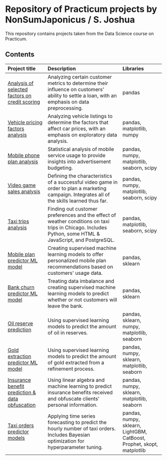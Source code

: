 # Repository of Practicum projects by NonSumJaponicus / S. Joshua
This repository contains projects taken from the Data Science course on Practicum.

## Contents
| Project title         | Description                                                                                 | Libraries                      |
|:--------------------- |:------------------------------------------------------------------------------------------- |:------------------------------ |
|[Analysis of selected factors on credit scoring](https://github.com/NonSumJaponicus/Practicum/tree/main/06%20-%20Cab%20trips%20analysis)|Analyzing certain customer metrics to determine their influence on customers' ability to settle a loan, with an emphasis on data preprocessing.|pandas|
|[Vehicle pricing factors analysis](https://github.com/NonSumJaponicus/Practicum/tree/main/03%20-%20Vehicle%20price%20factors%20analysis)|Analyzing vehicle listings to determine the factors that affect car prices, with an emphasis on exploratory data analysis.|pandas, matplotlib, numpy|
|[Mobile phone plan analysis](https://github.com/NonSumJaponicus/Practicum/tree/main/04%20-%20Mobile%20phone%20plan%20analysis)|Statistical analysis of mobile service usage to provide insights into advertisement budgeting.|pandas, numpy, matplotlib, seaborn, scipy|
|[Video game sales analysis](https://github.com/NonSumJaponicus/Practicum/tree/main/05%20-%20Video%20game%20sales%20analysis)|Defining the characteristics of a successful video game in order to plan a marketing campaign. Integrates all of the skills learned thus far.|pandas, numpy, matplotlib, seaborn, scipy|
|[Taxi trips analysis](https://github.com/NonSumJaponicus/Practicum/tree/main/06%20-%20Taxi%20trips%20analysis)|Finding out customer preferences and the effect of weather conditions on taxi trips in Chicago. Includes Python, some HTML & JavaScript, and PostgreSQL.|pandas, matplotlib, seaborn, scipy|
|[Mobile plan predictor ML model](https://github.com/NonSumJaponicus/Practicum/tree/main/07%20-%20Mobile%20plan%20predictor%20ML%20model)|Creating supervised machine learning models to offer personalized mobile plan recommendations based on customers' usage data.|pandas, sklearn|
|[Bank churn predictor ML model](https://github.com/NonSumJaponicus/Practicum/tree/main/08%20-%20Bank%20churn%20predictor%20ML%20model)|Treating data imbalance and creating supervised machine learning models to predict whether or not customers will leave the bank.|pandas, sklearn|
|[Oil reserve prediction](https://github.com/NonSumJaponicus/Practicum/tree/main/09%20-%20Oil%20reserve%20prediction)|Using supervised learning models to predict the amount of oil in reserves.|pandas, sklearn, numpy, matplotlib, seaborn|
|[Gold extraction predictor ML model](https://github.com/NonSumJaponicus/Practicum/tree/main/10%20-%20Gold%20extraction%20predictor%20ML%20model)|Using supervised learning models to predict the amount of gold extracted from a refinement process.|pandas, numpy, sklearn, matplotlib, seaborn|
|[Insurance benefit prediction & data obfuscation](https://github.com/NonSumJaponicus/Practicum/tree/main/11%20-%20Insurance%20benefit%20prediction%20and%20data%20obfuscation)|Using linear algebra and machine learning to predict insurance benefits received and obfuscate clients' personal information.|pandas, numpy, sklearn, matplotlib, seaborn|
|[Taxi orders predictor models](https://github.com/NonSumJaponicus/Practicum/tree/main/13%20-%20Taxi%20order%20predictor%20models)|Applying time series forecasting to predict the hourly number of taxi orders. Includes Bayesian optimization for hyperparameter tuning.|pandas, numpy, sklearn, LightGBM, CatBoost, Prophet, skopt, matplotlib|
